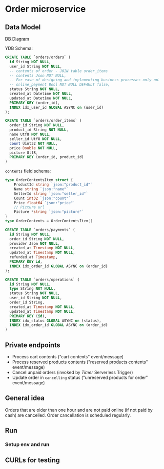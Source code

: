 # Order microservice

## Data Model

[DB Diagram](https://dbdiagram.io/d/ecom-67b96d09263d6cf9a01083b2)

YDB Schema:

```sql
CREATE TABLE `orders/orders` (
  id String NOT NULL,
  user_id String NOT NULL,
  -- contents of order - JOIN table order_items
  -- contents Json NOT NULL,
  -- For ease of designing and implementing business processes only online payments are allowed
  -- online_payment Bool NOT NULL DEFAULT false,
  status String NOT NULL,
  created_at Datetime NOT NULL,
  updated_at Datetime NOT NULL,
  PRIMARY KEY (order_id),
  INDEX idx_user_id GLOBAL ASYNC on (user_id)
);
```

```sql
CREATE TABLE `orders/order_items` (
  order_id String NOT NULL,
  product_id String NOT NULL,
  name Utf8 NOT NULL,
  seller_id Utf8 NOT NULL,
  count Uint32 NOT NULL,
  price Double NOT NULL,
  picture Utf8,
  PRIMARY KEY (order_id, product_id)
)
```

`contents` field schema:
```go
type OrderContentsItem struct {
    ProductId string `json:"product_id"`
    Name string `json:"name"`
    SellerId string `json:"seller_id"`
    Count int32 `json:"count"`
    Price float64 `json:"price"`
    // Picture url
    Picture *string `json:"picture"`
}
type OrderContents = OrderContentsItem[] 
```

```sql
CREATE TABLE `orders/payments` (
  id String NOT NULL,
  order_id String NOT NULL,
  provider Json NOT NULL,
  created_at Timestamp NOT NULL,
  updated_at Timestamp NOT NULL,
  refunded_at Timestamp,
  PRIMARY KEY id,
  INDEX idx_order_id GLOBAL ASYNC on (order_id)
);
```

```sql
CREATE TABLE `orders/operations` (
  id String NOT NULL,
  type String NOT NULL,
  status String NOT NULL,
  user_id String NOT NULL,
  order_id String,
  created_at Timestamp NOT NULL,
  updated_at Timestamp NOT NULL,
  PRIMARY KEY (id),
  INDEX idx_status GLOBAL ASYNC on (status),
  INDEX idx_order_id GLOBAL ASYNC on (order_id)
)
```

## Private endpoints

- Process cart contents ("cart contents" event/message)
- Process reserved products contents ("reserved products contents" event/message)
- Cancel unpaid orders (invoked by *Timer* Serverless Trigger)
- Update order in `cancelling` status ("unreserved products for order" event/message)

## General idea

Orders that are older than one hour and are not paid online (if not paid by cash) are cancelled. Order cancellation is scheduled regularly.

## Run

### Setup env and run

## CURLs for testing
